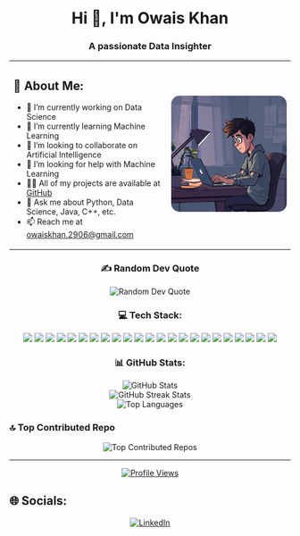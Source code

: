 <h1 align="center">Hi 👋, I'm Owais Khan</h1>
<h3 align="center">A passionate Data Insighter</h3>

<div align="center">
  <table>
    <tr>
      <td>
        <h2 >💫 About Me:</h2>
        <ul>
          <li>🔭 I’m currently working on Data Science</li>
          <li>🌱 I’m currently learning Machine Learning</li>
          <li>👯 I’m looking to collaborate on Artificial Intelligence</li>
          <li>🤝 I’m looking for help with Machine Learning</li>
          <li>👨‍💻 All of my projects are available at <a href="https://github.com/Slopyy-sid">GitHub</a></li>
          <li>💬 Ask me about Python, Data Science, Java, C++, etc.</li>
          <li>📫 Reach me at <a href="mailto:owaiskhan.2906@gmail.com">owaiskhan.2906@gmail.com</a></li>
        </ul>
      </td>
      <td>
        <img src="https://github.com/Owaiskhan-29/Owaiskhan-29/blob/main/569606d2-409b-465f-8f2d-6ef16edd71b1.jpeg?raw=true" alt="Coder Image" style="border-radius: 15px;">
      </td>
    </tr>
  </table>
</div>


<h3 align="center">✍️ Random Dev Quote</h3>
<div align="center">
  <img src="https://quotes-github-readme.vercel.app/api?type=horizontal&theme=tokyonight" alt="Random Dev Quote">
</div>

<h3 align="center"> 💻 Tech Stack:</h3>
<div align="center">
  <img src="https://img.shields.io/badge/python-3670A0?style=for-the-badge&logo=python&logoColor=ffdd54">
  <img src="https://img.shields.io/badge/java-%23ED8B00.svg?style=for-the-badge&logo=openjdk&logoColor=white">
  <img src="https://img.shields.io/badge/c++-%2300599C.svg?style=for-the-badge&logo=c%2B%2B&logoColor=white">
  <img src="https://img.shields.io/badge/AWS-%23FF9900.svg?style=for-the-badge&logo=amazon-aws&logoColor=white">
  <img src="https://img.shields.io/badge/opencv-%23white.svg?style=for-the-badge&logo=opencv&logoColor=white">
  <img src="https://img.shields.io/badge/django-%23092E20.svg?style=for-the-badge&logo=django&logoColor=white">
  <img src="https://img.shields.io/badge/snowflake-%2329B5E8.svg?style=for-the-badge&logo=snowflake&logoColor=white">
  <img src="https://img.shields.io/badge/flask-%23000.svg?style=for-the-badge&logo=flask&logoColor=white">
  <img src="https://img.shields.io/badge/firebase-a08021?style=for-the-badge&logo=firebase&logoColor=ffcd34">
  <img src="https://img.shields.io/badge/mysql-4479A1.svg?style=for-the-badge&logo=mysql&logoColor=white">
  <img src="https://img.shields.io/badge/MongoDB-%234ea94b.svg?style=for-the-badge&logo=mongodb&logoColor=white">
  <img src="https://img.shields.io/badge/Keras-%23D00000.svg?style=for-the-badge&logo=Keras&logoColor=white">
  <img src="https://img.shields.io/badge/Matplotlib-%23ffffff.svg?style=for-the-badge&logo=Matplotlib&logoColor=black">
  <img src="https://img.shields.io/badge/mlflow-%23d9ead3.svg?style=for-the-badge&logo=numpy&logoColor=blue">
  <img src="https://img.shields.io/badge/numpy-%23013243.svg?style=for-the-badge&logo=numpy&logoColor=white">
  <img src="https://img.shields.io/badge/pandas-%23150458.svg?style=for-the-badge&logo=pandas&logoColor=white">
  <img src="https://img.shields.io/badge/Plotly-%233F4F75.svg?style=for-the-badge&logo=plotly&logoColor=white">
  <img src="https://img.shields.io/badge/PyTorch-%23EE4C2C.svg?style=for-the-badge&logo=PyTorch&logoColor=white">
  <img src="https://img.shields.io/badge/scikit--learn-%23F7931E.svg?style=for-the-badge&logo=scikit-learn&logoColor=white">
  <img src="https://img.shields.io/badge/SciPy-%230C55A5.svg?style=for-the-badge&logo=scipy&logoColor=%white">
  <img src="https://img.shields.io/badge/TensorFlow-%23FF6F00.svg?style=for-the-badge&logo=TensorFlow&logoColor=white">
  <img src="https://img.shields.io/badge/git-%23F05033.svg?style=for-the-badge&logo=git&logoColor=white">
  <img src="https://img.shields.io/badge/github-%23121011.svg?style=for-the-badge&logo=github&logoColor=white">
</div>

<h3 align="center">📊 GitHub Stats:</h3>
<div align="center">
  <img src="https://github-readme-stats.vercel.app/api?username=Owaiskhan-29&theme=dark&hide_border=false&include_all_commits=false&count_private=false" alt="GitHub Stats"><br/>
  <img src="https://github-readme-streak-stats.herokuapp.com/?user=Owaiskhan-29&theme=dark&hide_border=false" alt="GitHub Streak Stats"><br/>
  <img src="https://github-readme-stats.vercel.app/api/top-langs/?username=Owaiskhan-29&theme=dark&hide_border=false&include_all_commits=false&count_private=false&layout=compact" alt="Top Languages">
</div>

### 🔝 Top Contributed Repo 
<div align="center">
  <img src="https://github-contributor-stats.vercel.app/api?username=Owaiskhan-29&limit=5&theme=dark&combine_all_yearly_contributions=true" alt="Top Contributed Repos">
</div>

---
<div align="center">
  <a href="https://visitcount.itsvg.in">
    <img src="https://visitcount.itsvg.in/api?id=Owaiskhan-29&icon=0&color=0" alt="Profile Views">
  </a>
</div>

## 🌐 Socials:
<div align="center">
  <a href="https://linkedin.com/in/www.linkedin.com/in/owais-khan-2906k/">
    <img src="https://img.shields.io/badge/LinkedIn-%230077B5.svg?logo=linkedin&logoColor=white" alt="LinkedIn">
  </a>
</div>
